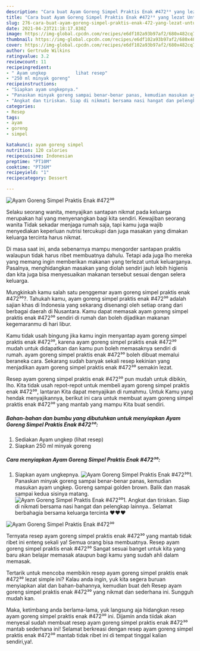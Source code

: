 ```yaml
---
description: "Cara buat Ayam Goreng Simpel Praktis Enak #472³⁰ yang lezat Untuk Jualan"
title: "Cara buat Ayam Goreng Simpel Praktis Enak #472³⁰ yang lezat Untuk Jualan"
slug: 276-cara-buat-ayam-goreng-simpel-praktis-enak-472-yang-lezat-untuk-jualan
date: 2021-04-23T21:18:17.830Z
image: https://img-global.cpcdn.com/recipes/e6df102a93b97af2/680x482cq70/ayam-goreng-simpel-praktis-enak-472⁰-foto-resep-utama.jpg
thumbnail: https://img-global.cpcdn.com/recipes/e6df102a93b97af2/680x482cq70/ayam-goreng-simpel-praktis-enak-472⁰-foto-resep-utama.jpg
cover: https://img-global.cpcdn.com/recipes/e6df102a93b97af2/680x482cq70/ayam-goreng-simpel-praktis-enak-472⁰-foto-resep-utama.jpg
author: Gertrude Wilkins
ratingvalue: 3.2
reviewcount: 11
recipeingredient:
- " Ayam ungkep           lihat resep"
- "250 ml minyak goreng"
recipeinstructions:
- "Siapkan ayam ungkepnya."
- "Panaskan minyak goreng sampai benar-benar panas, kemudian masukan ayam ungkep. Goreng sampai golden brown. Balik dan masak sampai kedua sisinya matang."
- "Angkat dan tiriskan. Siap di nikmati bersama nasi hangat dan pelengkap lainnya.. Selamat berbahagia bersama keluarga tercinta ❤❤❤"
categories:
- Resep
tags:
- ayam
- goreng
- simpel

katakunci: ayam goreng simpel 
nutrition: 120 calories
recipecuisine: Indonesian
preptime: "PT10M"
cooktime: "PT36M"
recipeyield: "1"
recipecategory: Dessert

---
```



![Ayam Goreng Simpel Praktis Enak #472³⁰](https://img-global.cpcdn.com/recipes/e6df102a93b97af2/680x482cq70/ayam-goreng-simpel-praktis-enak-472⁰-foto-resep-utama.jpg)

Selaku seorang wanita, menyajikan santapan nikmat pada keluarga merupakan hal yang menyenangkan bagi kita sendiri. Kewajiban seorang  wanita Tidak sekadar menjaga rumah saja, tapi kamu juga wajib menyediakan keperluan nutrisi tercukupi dan juga masakan yang dimakan keluarga tercinta harus nikmat.

Di masa  saat ini, anda sebenarnya mampu mengorder santapan praktis walaupun tidak harus ribet membuatnya dahulu. Tetapi ada juga lho mereka yang memang ingin memberikan makanan yang terlezat untuk keluarganya. Pasalnya, menghidangkan masakan yang diolah sendiri jauh lebih higienis dan kita juga bisa menyesuaikan makanan tersebut sesuai dengan selera keluarga. 



Mungkinkah kamu salah satu penggemar ayam goreng simpel praktis enak #472³⁰?. Tahukah kamu, ayam goreng simpel praktis enak #472³⁰ adalah sajian khas di Indonesia yang sekarang disenangi oleh setiap orang dari berbagai daerah di Nusantara. Kamu dapat memasak ayam goreng simpel praktis enak #472³⁰ sendiri di rumah dan boleh dijadikan makanan kegemaranmu di hari libur.

Kamu tidak usah bingung jika kamu ingin menyantap ayam goreng simpel praktis enak #472³⁰, karena ayam goreng simpel praktis enak #472³⁰ mudah untuk didapatkan dan kamu pun boleh memasaknya sendiri di rumah. ayam goreng simpel praktis enak #472³⁰ boleh dibuat memalui beraneka cara. Sekarang sudah banyak sekali resep kekinian yang menjadikan ayam goreng simpel praktis enak #472³⁰ semakin lezat.

Resep ayam goreng simpel praktis enak #472³⁰ pun mudah untuk dibikin, lho. Kita tidak usah repot-repot untuk membeli ayam goreng simpel praktis enak #472³⁰, lantaran Kita dapat menyajikan di rumahmu. Untuk Kamu yang hendak menyajikannya, berikut ini cara untuk membuat ayam goreng simpel praktis enak #472³⁰ yang mantab yang mampu Kita buat sendiri.

<!--inarticleads1-->

##### Bahan-bahan dan bumbu yang dibutuhkan untuk menyiapkan Ayam Goreng Simpel Praktis Enak #472³⁰:

1. Sediakan  Ayam ungkep           (lihat resep)
1. Siapkan 250 ml minyak goreng




<!--inarticleads2-->

##### Cara menyiapkan Ayam Goreng Simpel Praktis Enak #472³⁰:

1. Siapkan ayam ungkepnya.
<img src="https://img-global.cpcdn.com/steps/9800df4cd32d523b/160x128cq70/ayam-goreng-simpel-praktis-enak-472⁰-langkah-memasak-1-foto.jpg" alt="Ayam Goreng Simpel Praktis Enak #472³⁰">1. Panaskan minyak goreng sampai benar-benar panas, kemudian masukan ayam ungkep. Goreng sampai golden brown. Balik dan masak sampai kedua sisinya matang.
<img src="https://img-global.cpcdn.com/steps/c7d24d05c204fe2f/160x128cq70/ayam-goreng-simpel-praktis-enak-472⁰-langkah-memasak-2-foto.jpg" alt="Ayam Goreng Simpel Praktis Enak #472³⁰">1. Angkat dan tiriskan. Siap di nikmati bersama nasi hangat dan pelengkap lainnya.. Selamat berbahagia bersama keluarga tercinta ❤❤❤
<img src="https://img-global.cpcdn.com/steps/f1cc78a1f2d51ea0/160x128cq70/ayam-goreng-simpel-praktis-enak-472⁰-langkah-memasak-3-foto.jpg" alt="Ayam Goreng Simpel Praktis Enak #472³⁰">



Ternyata resep ayam goreng simpel praktis enak #472³⁰ yang mantab tidak ribet ini enteng sekali ya! Semua orang bisa membuatnya. Resep ayam goreng simpel praktis enak #472³⁰ Sangat sesuai banget untuk kita yang baru akan belajar memasak ataupun bagi kamu yang sudah ahli dalam memasak.

Tertarik untuk mencoba membikin resep ayam goreng simpel praktis enak #472³⁰ lezat simple ini? Kalau anda ingin, yuk kita segera buruan menyiapkan alat dan bahan-bahannya, kemudian buat deh Resep ayam goreng simpel praktis enak #472³⁰ yang nikmat dan sederhana ini. Sungguh mudah kan. 

Maka, ketimbang anda berlama-lama, yuk langsung aja hidangkan resep ayam goreng simpel praktis enak #472³⁰ ini. Dijamin anda tiidak akan menyesal sudah membuat resep ayam goreng simpel praktis enak #472³⁰ mantab sederhana ini! Selamat berkreasi dengan resep ayam goreng simpel praktis enak #472³⁰ mantab tidak ribet ini di tempat tinggal kalian sendiri,ya!.

